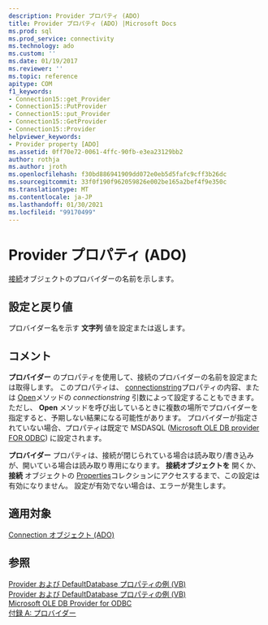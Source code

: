 ```yaml
---
description: Provider プロパティ (ADO)
title: Provider プロパティ (ADO) |Microsoft Docs
ms.prod: sql
ms.prod_service: connectivity
ms.technology: ado
ms.custom: ''
ms.date: 01/19/2017
ms.reviewer: ''
ms.topic: reference
apitype: COM
f1_keywords:
- Connection15::get_Provider
- Connection15::PutProvider
- Connection15::put_Provider
- Connection15::GetProvider
- Connection15::Provider
helpviewer_keywords:
- Provider property [ADO]
ms.assetid: 0ff70e72-0061-4ffc-90fb-e3ea23129bb2
author: rothja
ms.author: jroth
ms.openlocfilehash: f30bd886941909dd072e0eb5d5fafc9cff3b26dc
ms.sourcegitcommit: 33f0f190f962059826e002be165a2bef4f9e350c
ms.translationtype: MT
ms.contentlocale: ja-JP
ms.lasthandoff: 01/30/2021
ms.locfileid: "99170499"
---
```

# <a name="provider-property-ado"></a>Provider プロパティ (ADO)
[接続](./connection-object-ado.md)オブジェクトのプロバイダーの名前を示します。  
  
## <a name="settings-and-return-values"></a>設定と戻り値  
 プロバイダー名を示す **文字列** 値を設定または返します。  
  
## <a name="remarks"></a>コメント  
 **プロバイダー** のプロパティを使用して、接続のプロバイダーの名前を設定または取得します。 このプロパティは、 [connectionstring](./connectionstring-property-ado.md)プロパティの内容、または [Open](./open-method-ado-connection.md)メソッドの *connectionstring* 引数によって設定することもできます。ただし、 **Open** メソッドを呼び出しているときに複数の場所でプロバイダーを指定すると、予期しない結果になる可能性があります。 プロバイダーが指定されていない場合、プロパティは既定で MSDASQL ([Microsoft OLE DB provider FOR ODBC](../../guide/appendixes/microsoft-ole-db-provider-for-odbc.md)) に設定されます。  
  
 **プロバイダー** プロパティは、接続が閉じられている場合は読み取り/書き込みが、開いている場合は読み取り専用になります。 **接続オブジェクトを** 開くか、**接続** オブジェクトの [Properties](./properties-collection-ado.md)コレクションにアクセスするまで、この設定は有効になりません。 設定が有効でない場合は、エラーが発生します。  
  
## <a name="applies-to"></a>適用対象  
 [Connection オブジェクト (ADO)](./connection-object-ado.md)  
  
## <a name="see-also"></a>参照  
 [Provider および DefaultDatabase プロパティの例 (VB)](./provider-and-defaultdatabase-properties-example-vb.md)   
 [Provider および DefaultDatabase プロパティの例 (VB)](./provider-and-defaultdatabase-properties-example-vb.md)   
 [Microsoft OLE DB Provider for ODBC](../../guide/appendixes/microsoft-ole-db-provider-for-odbc.md)   
 [付録 A: プロバイダー](../../guide/appendixes/appendix-a-providers.md)
